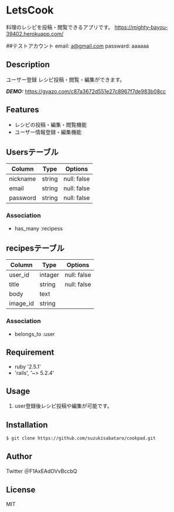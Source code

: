 # LetsCook
料理のレシピを投稿・閲覧できるアプリです。
https://mighty-bayou-39402.herokuapp.com/

##テストアカウント
email:     a@gmail.com
passward:  aaaaaa

## Description
ユーザー登録
レシピ投稿・閲覧・編集ができます。

***DEMO:***
https://gyazo.com/c87a3672d551e27c8967f7de983b08cc

## Features
- レシピの投稿・編集・閲覧機能
- ユーザー情報登録・編集機能

## Usersテーブル
|Column|Type|Options|
|------|----|-------|
|nickname|string|null: false|
|email|string|null: false|
|password|string|null: false|

### Association
- has_many :recipess

## recipesテーブル
|Column|Type|Options|
|------|----|-------|
|user_id|intager|null: false|
|title|string|null: false|
|body|text|
|image_id|string|

### Association
- belongs_to :user


## Requirement
- ruby '2.5.1'
- 'rails', '~> 5.2.4'

## Usage
1. user登録後レシピ投稿や編集が可能です。

## Installation
    $ git clone https://github.com/suzukisabataro/cookpad.git

## Author
Twitter
＠F1AxEAdOVvBccbQ

## License
MIT

